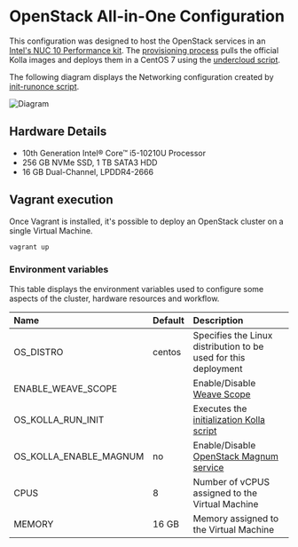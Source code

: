 # OpenStack All-in-One Configuration

This configuration was designed to host the OpenStack services in an [Intel's
NUC 10 Performance kit][1]. The [provisioning process](../../install.sh) pulls
the official Kolla images and deploys them in a CentOS 7 using the [undercloud
script](../../undercloud.sh).

The following diagram displays the Networking configuration created by
[init-runonce script][2].

![Diagram](../../doc/img/skydive_aio.png)

## Hardware Details

* 10th Generation Intel® Core™ i5-10210U Processor
* 256 GB NVMe SSD, 1 TB SATA3 HDD
* 16 GB Dual-Channel, LPDDR4-2666

## Vagrant execution

Once Vagrant is installed, it's possible to deploy an OpenStack cluster on
a single Virtual Machine.

```bash
vagrant up
```

### Environment variables

This table displays the environment variables used to configure some aspects of
the cluster, hardware resources and workflow.

| Name                     | Default | Description                                                     |
|:-------------------------|:--------|:----------------------------------------------------------------|
| OS_DISTRO                | centos  | Specifies the Linux distribution to be used for this deployment |
| ENABLE_WEAVE_SCOPE       |         | Enable/Disable [Weave Scope][3]                                 |
| OS_KOLLA_RUN_INIT        |         | Executes the [initialization Kolla script][2]                   |
| OS_KOLLA_ENABLE_MAGNUM   | no      | Enable/Disable [OpenStack Magnum service][4]                    |
| CPUS                     | 8       | Number of vCPUS assigned to the Virtual Machine                 |
| MEMORY                   | 16 GB   | Memory assigned to the Virtual Machine                          |

[1]: https://ark.intel.com/content/www/us/en/ark/products/189239/intel-nuc-10-performance-kit-nuc10i5fnh.html
[2]: https://github.com/openstack/kolla-ansible/blob/10.0.0/tools/init-runonce
[3]: https://www.weave.works/oss/scope/
[4]: https://docs.openstack.org/magnum/latest/
